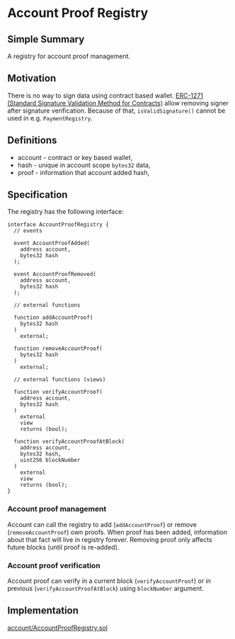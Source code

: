 # Account Proof Registry

## Simple Summary

A registry for account proof management.

## Motivation

There is no way to sign data using contract based wallet. 
[ERC-1271 (Standard Signature Validation Method for Contracts)](https://github.com/ethereum/EIPs/issues/1271) 
allow removing signer after signature verification. 
Because of that, `isValidSignature()` cannot be used in e.g. `PaymentRegistry`.

## Definitions

* account - contract or key based wallet,
* hash - unique in account scope `bytes32` data,
* proof - information that account added hash,

## Specification

The registry has the following interface:

```solidity
interface AccountProofRegistry {
  // events

  event AccountProofAdded(
    address account,
    bytes32 hash
  );

  event AccountProofRemoved(
    address account,
    bytes32 hash
  );

  // external functions

  function addAccountProof(
    bytes32 hash
  )
    external;

  function removeAccountProof(
    bytes32 hash
  )
    external;

  // external functions (views)

  function verifyAccountProof(
    address account,
    bytes32 hash
  )
    external
    view
    returns (bool);

  function verifyAccountProofAtBlock(
    address account,
    bytes32 hash,
    uint256 blockNumber
  )
    external
    view
    returns (bool);
}
```

### Account proof management

Account can call the registry to add (`addAccountProof`) or remove (`removeAccountProof`) own proofs. 
When proof has been added, information about that fact will live in registry forever.
Removing proof only affects future blocks (until proof is re-added).

### Account proof verification

Account proof can verify in a current block (`verifyAccountProof`) or in previous (`verifyAccountProofAtBlock`) 
using `blockNumber` argument. 

## Implementation

[account/AccountProofRegistry.sol](../../src/account/AccountProofRegistry.sol)

